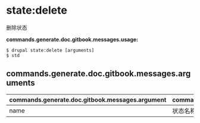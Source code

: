 # state:delete
删除状态

**commands.generate.doc.gitbook.messages.usage:**
```
$ drupal state:delete [arguments]
$ std  
```

## commands.generate.doc.gitbook.messages.arguments
commands.generate.doc.gitbook.messages.argument | commands.generate.doc.gitbook.messages.details
---------|-------------
name | 状态名称
